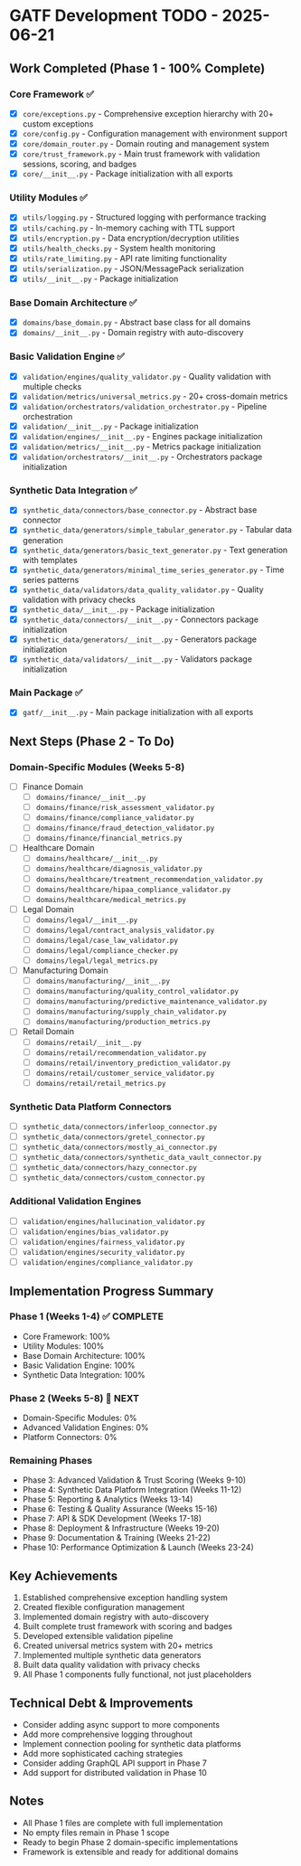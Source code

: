 # GATF Development TODO - 2025-06-21

## Work Completed (Phase 1 - 100% Complete)

### Core Framework ✅
- [x] `core/exceptions.py` - Comprehensive exception hierarchy with 20+ custom exceptions
- [x] `core/config.py` - Configuration management with environment support
- [x] `core/domain_router.py` - Domain routing and management system
- [x] `core/trust_framework.py` - Main trust framework with validation sessions, scoring, and badges
- [x] `core/__init__.py` - Package initialization with all exports

### Utility Modules ✅
- [x] `utils/logging.py` - Structured logging with performance tracking
- [x] `utils/caching.py` - In-memory caching with TTL support
- [x] `utils/encryption.py` - Data encryption/decryption utilities
- [x] `utils/health_checks.py` - System health monitoring
- [x] `utils/rate_limiting.py` - API rate limiting functionality
- [x] `utils/serialization.py` - JSON/MessagePack serialization
- [x] `utils/__init__.py` - Package initialization

### Base Domain Architecture ✅
- [x] `domains/base_domain.py` - Abstract base class for all domains
- [x] `domains/__init__.py` - Domain registry with auto-discovery

### Basic Validation Engine ✅
- [x] `validation/engines/quality_validator.py` - Quality validation with multiple checks
- [x] `validation/metrics/universal_metrics.py` - 20+ cross-domain metrics
- [x] `validation/orchestrators/validation_orchestrator.py` - Pipeline orchestration
- [x] `validation/__init__.py` - Package initialization
- [x] `validation/engines/__init__.py` - Engines package initialization
- [x] `validation/metrics/__init__.py` - Metrics package initialization
- [x] `validation/orchestrators/__init__.py` - Orchestrators package initialization

### Synthetic Data Integration ✅
- [x] `synthetic_data/connectors/base_connector.py` - Abstract base connector
- [x] `synthetic_data/generators/simple_tabular_generator.py` - Tabular data generation
- [x] `synthetic_data/generators/basic_text_generator.py` - Text generation with templates
- [x] `synthetic_data/generators/minimal_time_series_generator.py` - Time series patterns
- [x] `synthetic_data/validators/data_quality_validator.py` - Quality validation with privacy checks
- [x] `synthetic_data/__init__.py` - Package initialization
- [x] `synthetic_data/connectors/__init__.py` - Connectors package initialization
- [x] `synthetic_data/generators/__init__.py` - Generators package initialization
- [x] `synthetic_data/validators/__init__.py` - Validators package initialization

### Main Package ✅
- [x] `gatf/__init__.py` - Main package initialization with all exports

## Next Steps (Phase 2 - To Do)

### Domain-Specific Modules (Weeks 5-8)
- [ ] Finance Domain
  - [ ] `domains/finance/__init__.py`
  - [ ] `domains/finance/risk_assessment_validator.py`
  - [ ] `domains/finance/compliance_validator.py`
  - [ ] `domains/finance/fraud_detection_validator.py`
  - [ ] `domains/finance/financial_metrics.py`

- [ ] Healthcare Domain
  - [ ] `domains/healthcare/__init__.py`
  - [ ] `domains/healthcare/diagnosis_validator.py`
  - [ ] `domains/healthcare/treatment_recommendation_validator.py`
  - [ ] `domains/healthcare/hipaa_compliance_validator.py`
  - [ ] `domains/healthcare/medical_metrics.py`

- [ ] Legal Domain
  - [ ] `domains/legal/__init__.py`
  - [ ] `domains/legal/contract_analysis_validator.py`
  - [ ] `domains/legal/case_law_validator.py`
  - [ ] `domains/legal/compliance_checker.py`
  - [ ] `domains/legal/legal_metrics.py`

- [ ] Manufacturing Domain
  - [ ] `domains/manufacturing/__init__.py`
  - [ ] `domains/manufacturing/quality_control_validator.py`
  - [ ] `domains/manufacturing/predictive_maintenance_validator.py`
  - [ ] `domains/manufacturing/supply_chain_validator.py`
  - [ ] `domains/manufacturing/production_metrics.py`

- [ ] Retail Domain
  - [ ] `domains/retail/__init__.py`
  - [ ] `domains/retail/recommendation_validator.py`
  - [ ] `domains/retail/inventory_prediction_validator.py`
  - [ ] `domains/retail/customer_service_validator.py`
  - [ ] `domains/retail/retail_metrics.py`

### Synthetic Data Platform Connectors
- [ ] `synthetic_data/connectors/inferloop_connector.py`
- [ ] `synthetic_data/connectors/gretel_connector.py`
- [ ] `synthetic_data/connectors/mostly_ai_connector.py`
- [ ] `synthetic_data/connectors/synthetic_data_vault_connector.py`
- [ ] `synthetic_data/connectors/hazy_connector.py`
- [ ] `synthetic_data/connectors/custom_connector.py`

### Additional Validation Engines
- [ ] `validation/engines/hallucination_validator.py`
- [ ] `validation/engines/bias_validator.py`
- [ ] `validation/engines/fairness_validator.py`
- [ ] `validation/engines/security_validator.py`
- [ ] `validation/engines/compliance_validator.py`

## Implementation Progress Summary

### Phase 1 (Weeks 1-4) ✅ COMPLETE
- Core Framework: 100%
- Utility Modules: 100%
- Base Domain Architecture: 100%
- Basic Validation Engine: 100%
- Synthetic Data Integration: 100%

### Phase 2 (Weeks 5-8) 🔄 NEXT
- Domain-Specific Modules: 0%
- Advanced Validation Engines: 0%
- Platform Connectors: 0%

### Remaining Phases
- Phase 3: Advanced Validation & Trust Scoring (Weeks 9-10)
- Phase 4: Synthetic Data Platform Integration (Weeks 11-12)
- Phase 5: Reporting & Analytics (Weeks 13-14)
- Phase 6: Testing & Quality Assurance (Weeks 15-16)
- Phase 7: API & SDK Development (Weeks 17-18)
- Phase 8: Deployment & Infrastructure (Weeks 19-20)
- Phase 9: Documentation & Training (Weeks 21-22)
- Phase 10: Performance Optimization & Launch (Weeks 23-24)

## Key Achievements
1. Established comprehensive exception handling system
2. Created flexible configuration management
3. Implemented domain registry with auto-discovery
4. Built complete trust framework with scoring and badges
5. Developed extensible validation pipeline
6. Created universal metrics system with 20+ metrics
7. Implemented multiple synthetic data generators
8. Built data quality validation with privacy checks
9. All Phase 1 components fully functional, not just placeholders

## Technical Debt & Improvements
- Consider adding async support to more components
- Add more comprehensive logging throughout
- Implement connection pooling for synthetic data platforms
- Add more sophisticated caching strategies
- Consider adding GraphQL API support in Phase 7
- Add support for distributed validation in Phase 10

## Notes
- All Phase 1 files are complete with full implementation
- No empty files remain in Phase 1 scope
- Ready to begin Phase 2 domain-specific implementations
- Framework is extensible and ready for additional domains